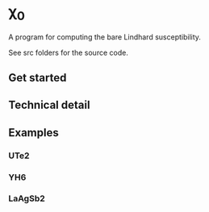 
# χ<sub>0</sub>

A program for computing the bare Lindhard susceptibility.

See src folders for the source code.

## Get started


## Technical detail


## Examples
### UTe2

### YH6

### LaAgSb2
